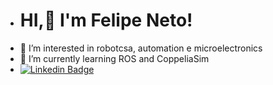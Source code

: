 - # HI,👋 I'm Felipe Neto!
- 👀 I’m interested in robotcsa, automation e microelectronics
- 🌱 I’m currently learning ROS and CoppeliaSim
- [![Linkedin Badge](https://img.shields.io/badge/-LinkedIn-blue?style=flat-square&logo=Linkedin&logoColor=white&link=https://www.linkedin.com/in/afmeloneto/)](https://www.linkedin.com/in/afmeloneto/) 
<!---
AFNetto/AFNetto is a ✨ special ✨ repository because its `README.md` (this file) appears on your GitHub profile.
You can click the Preview link to take a look at your changes.
--->

